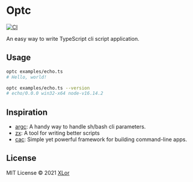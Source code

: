 # Optc

[![CI](https://github.com/yjl9903/Optc/actions/workflows/ci.yml/badge.svg)](https://github.com/yjl9903/Optc/actions/workflows/ci.yml)

An easy way to write TypeScript cli script application.

## Usage

```bash
optc examples/echo.ts
# Hello, world!

optc examples/echo.ts --version
# echo/0.0.0 win32-x64 node-v16.14.2
```

## Inspiration

+ [argc](https://github.com/sigoden/argc): A handy way to handle sh/bash cli parameters.
+ [zx](https://github.com/google/zx): A tool for writing better scripts
+ [cac](https://github.com/cacjs/cac): Simple yet powerful framework for building command-line apps.

## License

MIT License © 2021 [XLor](https://github.com/yjl9903)
